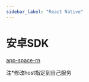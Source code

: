 ```yaml
---
sidebar_label: "React Native"
---
```


# 安卓SDK
[app-space-rn](https://github.com/microsoft/code-push)

注*修改host指定到自己服务